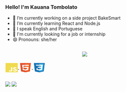 ### Hello! I'm Kauana Tombolato

- 🔭 I’m currently working on a side project BakeSmart
- 🌱 I’m currently learning React and Node.js
- 💬 I speak English and Portuguese
- 📌 I'm currently looking for a job or internship
- 😄 Pronouns: she/her

##
<div align="center">
  <a href="https://github.com/kauanatomb">
  <img height="180em" src="https://github-readme-stats.vercel.app/api/top-langs/?username=kauanatomb&layout=compact&langs_count=7&theme=dracula"/>
</div>


<div style="display: inline_block"><br>
  <img align="center" alt="Kauana-Js" height="30" width="40" title="Javascript" src="https://raw.githubusercontent.com/devicons/devicon/master/icons/javascript/javascript-plain.svg">
   <img align="center" alt="Kauana-HTML" height="30" width="40" title="HTML" src="https://raw.githubusercontent.com/devicons/devicon/master/icons/html5/html5-original.svg">
  <img align="center" alt="Kauana-CSS" height="30" width="40" title="CSS"
  src="https://raw.githubusercontent.com/devicons/devicon/master/icons/css3/css3-original.svg">
  <!--<img align="center" alt="Kauana-Ts" height="30" width="40" src="https://raw.githubusercontent.com/devicons/devicon/master/icons/typescript/typescript-plain.svg">
  <img align="center" alt="Kauana-React" height="30" width="40" src="https://raw.githubusercontent.com/devicons/devicon/master/icons/react/react-original.svg">
  <img align="center" alt="Kauana-Python" height="30" width="40" src="https://raw.githubusercontent.com/devicons/devicon/master/icons/python/python-original.svg">
  <img align="center" alt="Kauana-Csharp" height="30" width="40" src="https://raw.githubusercontent.com/devicons/devicon/master/icons/csharp/csharp-original.svg"> -->
 
</div>

##

<div> 
  <!--<a href="https://instagram.com/kauana_" target="_blank"><img src="https://img.shields.io/badge/-Instagram-%23E4405F?style=for-the-badge&logo=instagram&logoColor=white" target="_blank"></a> --> 
  <a href = "mailto:kauanatomb@gmail.com" target="_blank"><img src="https://img.shields.io/badge/-Gmail-%23333?style=for-the-badge&logo=gmail&logoColor=white" target="_blank"></a>
  <a href="https://www.linkedin.com/in/kauana-tombolato/" target="_blank"><img src="https://img.shields.io/badge/-LinkedIn-%230077B5?style=for-the-badge&logo=linkedin&logoColor=white" target="_blank"></a> 
 
</div>
